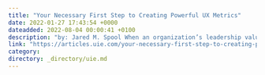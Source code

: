 ```yaml
---
title: "Your Necessary First Step to Creating Powerful UX Metrics"
date: 2022-01-27 17:43:54 +0000
dateadded: 2022-08-04 00:00:41 +0100
description: "by: Jared M. Spool When an organization’s leadership values design, it falls on UX design leaders to show how good design is continuing to deliver that value. And in organizations where the executive leadership doesn’t yet value design, UX team leaders need to show how much poor UX design is costing the organization. Existing metrics […]"
link: "https://articles.uie.com/your-necessary-first-step-to-creating-powerful-ux-metrics/"
category:
directory: _directory/uie.md
---
```

